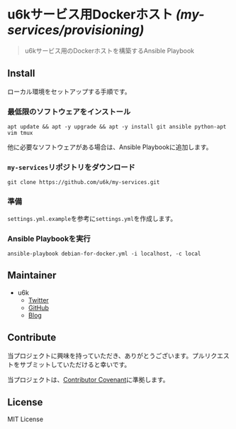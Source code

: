 # u6kサービス用Dockerホスト _(my-services/provisioning)_

> u6kサービス用のDockerホストを構築するAnsible Playbook

## Install

ローカル環境をセットアップする手順です。

### 最低限のソフトウェアをインストール

```
apt update && apt -y upgrade && apt -y install git ansible python-apt vim tmux
```

他に必要なソフトウェアがある場合は、Ansible Playbookに追加します。

### `my-services`リポジトリをダウンロード

```
git clone https://github.com/u6k/my-services.git
```

### 準備

`settings.yml.example`を参考に`settings.yml`を作成します。

### Ansible Playbookを実行

```
ansible-playbook debian-for-docker.yml -i localhost, -c local
```

## Maintainer

- u6k
  - [Twitter](https://twitter.com/u6k_yu1)
  - [GitHub](https://github.com/u6k)
  - [Blog](https://blog.u6k.me/)

## Contribute

当プロジェクトに興味を持っていただき、ありがとうございます。プルリクエストをサブミットしていただけると幸いです。

当プロジェクトは、[Contributor Covenant](https://www.contributor-covenant.org/version/1/4/code-of-conduct)に準拠します。

## License

MIT License
